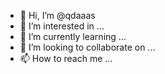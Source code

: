 - 👋 Hi, I’m @qdaaas
- 👀 I’m interested in ...
- 🌱 I’m currently learning ...
- 💞️ I’m looking to collaborate on ...
- 📫 How to reach me ...

<!---
qdaaas/qdaaas is a ✨ special ✨ repository because its `README.md` (this file) appears on your GitHub profile.
You can click the Preview link to take a look at your changes.
--->
